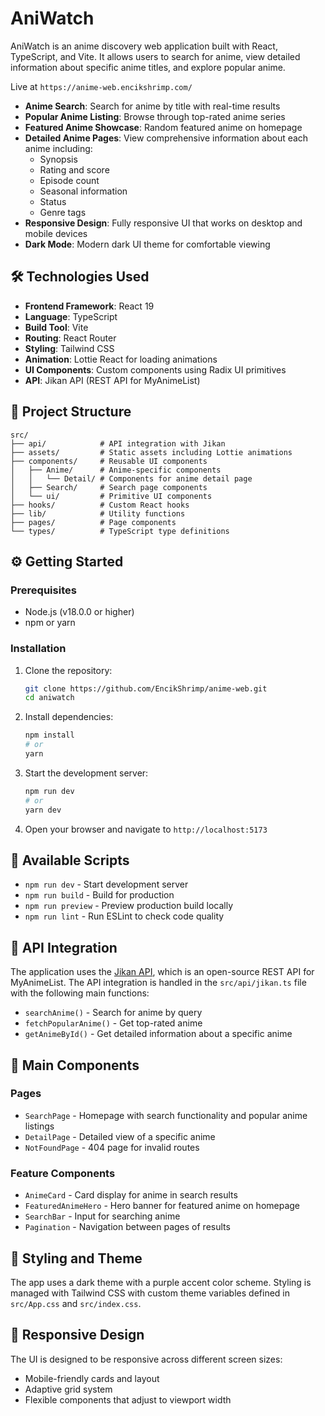 # AniWatch

AniWatch is an anime discovery web application built with React, TypeScript, and Vite. It allows users to search for anime, view detailed information about specific anime titles, and explore popular anime.

Live at `https://anime-web.encikshrimp.com/`

- **Anime Search**: Search for anime by title with real-time results
- **Popular Anime Listing**: Browse through top-rated anime series
- **Featured Anime Showcase**: Random featured anime on homepage
- **Detailed Anime Pages**: View comprehensive information about each anime including:
  - Synopsis
  - Rating and score
  - Episode count
  - Seasonal information
  - Status
  - Genre tags
- **Responsive Design**: Fully responsive UI that works on desktop and mobile devices
- **Dark Mode**: Modern dark UI theme for comfortable viewing

## 🛠️ Technologies Used

- **Frontend Framework**: React 19
- **Language**: TypeScript
- **Build Tool**: Vite
- **Routing**: React Router
- **Styling**: Tailwind CSS
- **Animation**: Lottie React for loading animations
- **UI Components**: Custom components using Radix UI primitives
- **API**: Jikan API (REST API for MyAnimeList)

## 📂 Project Structure

```
src/
├── api/            # API integration with Jikan
├── assets/         # Static assets including Lottie animations
├── components/     # Reusable UI components
│   ├── Anime/      # Anime-specific components
│   │   └── Detail/ # Components for anime detail page
│   ├── Search/     # Search page components
│   └── ui/         # Primitive UI components
├── hooks/          # Custom React hooks
├── lib/            # Utility functions
├── pages/          # Page components
└── types/          # TypeScript type definitions
```

## ⚙️ Getting Started

### Prerequisites

- Node.js (v18.0.0 or higher)
- npm or yarn

### Installation

1. Clone the repository:

   ```bash
   git clone https://github.com/EncikShrimp/anime-web.git
   cd aniwatch
   ```

2. Install dependencies:

   ```bash
   npm install
   # or
   yarn
   ```

3. Start the development server:

   ```bash
   npm run dev
   # or
   yarn dev
   ```

4. Open your browser and navigate to `http://localhost:5173`

## 🚀 Available Scripts

- `npm run dev` - Start development server
- `npm run build` - Build for production
- `npm run preview` - Preview production build locally
- `npm run lint` - Run ESLint to check code quality

## 🔄 API Integration

The application uses the [Jikan API](https://jikan.moe/), which is an open-source REST API for MyAnimeList. The API integration is handled in the `src/api/jikan.ts` file with the following main functions:

- `searchAnime()` - Search for anime by query
- `fetchPopularAnime()` - Get top-rated anime
- `getAnimeById()` - Get detailed information about a specific anime

## 🧩 Main Components

### Pages

- `SearchPage` - Homepage with search functionality and popular anime listings
- `DetailPage` - Detailed view of a specific anime
- `NotFoundPage` - 404 page for invalid routes

### Feature Components

- `AnimeCard` - Card display for anime in search results
- `FeaturedAnimeHero` - Hero banner for featured anime on homepage
- `SearchBar` - Input for searching anime
- `Pagination` - Navigation between pages of results

## 🎨 Styling and Theme

The app uses a dark theme with a purple accent color scheme. Styling is managed with Tailwind CSS with custom theme variables defined in `src/App.css` and `src/index.css`.

## 📱 Responsive Design

The UI is designed to be responsive across different screen sizes:

- Mobile-friendly cards and layout
- Adaptive grid system
- Flexible components that adjust to viewport width
